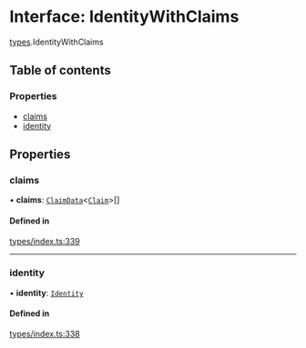 # Interface: IdentityWithClaims

[types](../wiki/types).IdentityWithClaims

## Table of contents

### Properties

- [claims](../wiki/types.IdentityWithClaims#claims)
- [identity](../wiki/types.IdentityWithClaims#identity)

## Properties

### claims

• **claims**: [`ClaimData`](../wiki/types.ClaimData)<[`Claim`](../wiki/types#claim)\>[]

#### Defined in

[types/index.ts:339](https://github.com/PolymeshAssociation/polymesh-sdk/blob/2d3ac2ae/src/types/index.ts#L339)

___

### identity

• **identity**: [`Identity`](../wiki/api.entities.Identity.Identity)

#### Defined in

[types/index.ts:338](https://github.com/PolymeshAssociation/polymesh-sdk/blob/2d3ac2ae/src/types/index.ts#L338)
